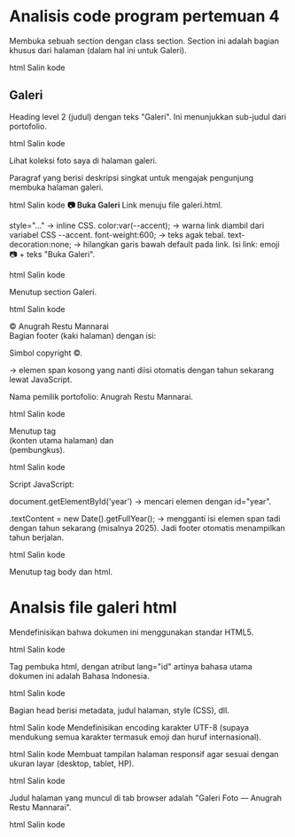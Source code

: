 # Analisis code program pertemuan 4
<section class="section">
 Membuka sebuah section dengan class section. Section ini adalah bagian khusus dari halaman (dalam hal ini untuk Galeri).

html
Salin kode
        <h2>Galeri</h2>
 Heading level 2 (judul) dengan teks "Galeri". Ini menunjukkan sub-judul dari portofolio.

html
Salin kode
        <p>Lihat koleksi foto saya di halaman galeri.</p>
 Paragraf yang berisi deskripsi singkat untuk mengajak pengunjung membuka halaman galeri.

html
Salin kode
        <a href="galeri.html" style="color:var(--accent); font-weight:600; text-decoration:none;">📷 Buka Galeri</a>
 Link menuju file galeri.html.

style="..." → inline CSS.
color:var(--accent); → warna link diambil dari variabel CSS --accent.
font-weight:600; → teks agak tebal.
text-decoration:none; → hilangkan garis bawah default pada link.
Isi link: emoji 📷 + teks "Buka Galeri".

html
Salin kode
      </section>
 Menutup section Galeri.

html
Salin kode
      <footer>© <span id="year"></span> Anugrah Restu Mannarai</footer>
 Bagian footer (kaki halaman) dengan isi:

Simbol copyright ©.

<span id="year"></span> → elemen span kosong yang nanti diisi otomatis dengan tahun sekarang lewat JavaScript.

Nama pemilik portofolio: Anugrah Restu Mannarai.

html
Salin kode
    </main>
  </div>
 Menutup tag <main> (konten utama halaman) dan <div> (pembungkus).

html
Salin kode
  <script>
    document.getElementById('year').textContent = new Date().getFullYear();
  </script>
 Script JavaScript:

document.getElementById('year') → mencari elemen dengan id="year".

.textContent = new Date().getFullYear(); → mengganti isi elemen span tadi dengan tahun sekarang (misalnya 2025).
Jadi footer otomatis menampilkan tahun berjalan.

html
Salin kode
</body>
</html>
 Menutup tag body dan html.

 # Analsis file galeri html
 <!DOCTYPE html>
Mendefinisikan bahwa dokumen ini menggunakan standar HTML5.

html
Salin kode
<html lang="id">
Tag pembuka html, dengan atribut lang="id" artinya bahasa utama dokumen ini adalah Bahasa Indonesia.

html
Salin kode
<head>
 Bagian head berisi metadata, judul halaman, style (CSS), dll.

html
Salin kode
  <meta charset="utf-8" />
 Mendefinisikan encoding karakter UTF-8 (supaya mendukung semua karakter termasuk emoji dan huruf internasional).

html
Salin kode
  <meta name="viewport" content="width=device-width, initial-scale=1" />
Membuat tampilan halaman responsif agar sesuai dengan ukuran layar (desktop, tablet, HP).

html
Salin kode
  <title>Galeri Foto — Anugrah Restu Mannarai</title>
Judul halaman yang muncul di tab browser adalah "Galeri Foto — Anugrah Restu Mannarai".

html
Salin kode
  <style>
Pembuka CSS internal (style langsung ditulis di dalam HTML).

Bagian CSS
css
Salin kode
    body {
      font-family: Arial, sans-serif;
      background: #0b1630;
      color: #e6eef8;
      margin: 0;
      padding: 20px;
      padding-top: 60px; /* supaya tidak ketimpa navbar */
      text-align: center;
    }
Style untuk body:

font-family: Arial, sans-serif; → font utama adalah Arial.
background: #0b1630; → latar belakang biru tua.
color: #e6eef8; → teks berwarna putih kebiruan.
margin: 0; → hilangkan jarak default browser.
padding: 20px; → beri jarak isi halaman dari tepi.
padding-top: 60px; → tambah ruang atas agar konten tidak ketimpa navbar.
text-align: center; → semua teks rata tengah.

css
Salin kode
    /* Navbar sama dengan index */
    .navbar {
      width: 100%;
      background: rgba(255,255,255,0.05);
      padding: 12px;
      text-align: center;
      position: fixed;
      top: 0;
      left: 0;
      z-index: 999;
      backdrop-filter: blur(6px);
    }
 Style untuk navbar:

Lebar penuh (width: 100%).
Latar belakang transparan putih (rgba(255,255,255,0.05)).
padding: 12px; → spasi dalam navbar.
Teks rata tengah.
position: fixed; → navbar selalu menempel di atas layar.
top: 0; left: 0; → posisinya di pojok kiri atas.
z-index: 999; → agar navbar selalu di atas elemen lain.
backdrop-filter: blur(6px); → efek blur transparan.

css
Salin kode
    .navbar a {
      display: inline-block;
      margin: 0 10px;
      padding: 8px 14px;
      border-radius: 8px;
      text-decoration: none;
      font-weight: 600;
      font-size: 14px;
      background: #38bdf8;
      color: #052028;
      transition: transform 0.2s, background 0.2s;
    }
 Style untuk link di navbar (<a>):

Bentuk kotak dengan inline-block.
Ada jarak antar link (margin: 0 10px).
padding: 8px 14px; → ruang di dalam tombol.
border-radius: 8px; → sudut membulat.
text-decoration: none; → hilangkan garis bawah.
font-weight: 600; → tebal.
Warna dasar tombol biru muda #38bdf8.
Warna teks gelap #052028.
transition → animasi halus saat hover.

css
Salin kode
    .navbar a:hover {
      transform: translateY(-3px);
      background: #7c3aed;
      color: #fff;
    }
Saat kursor diarahkan ke tombol navbar:
Tombol naik sedikit ke atas (translateY(-3px)).
Background berubah ungu #7c3aed.
Teks berubah putih.

css
Salin kode
    h1 { color: #38bdf8; margin-bottom: 20px; }
Style untuk heading <h1>: teks biru muda dengan jarak bawah 20px.

css
Salin kode
    .gallery {
      display: grid;
      grid-template-columns: repeat(auto-fit, minmax(220px, 1fr));
      gap: 16px;
      max-width: 960px;
      margin: 0 auto;
    }
Style untuk galeri foto:
display: grid; → pakai grid layout.
grid-template-columns: repeat(auto-fit, minmax(220px, 1fr)); → kolom otomatis menyesuaikan, minimal lebar 220px.
gap: 16px; → jarak antar foto.
max-width: 960px; → maksimal lebar galeri 960px.
margin: 0 auto; → rata tengah.

css
Salin kode
    .gallery img {
      width: 100%;
      border-radius: 12px;
      box-shadow: 0 6px 18px rgba(0,0,0,0.4);
      transition: transform 0.3s;
    }
    .gallery img:hover { transform: scale(1.05); }
Style untuk gambar:
width: 100%; → gambar memenuhi kolom grid.
border-radius: 12px; → sudut membulat.
box-shadow → bayangan halus di sekitar foto.
transition: transform 0.3s; → animasi halus.
Saat hover: gambar diperbesar sedikit (scale(1.05)).

Bagian Body
html
Salin kode
<body>
 Awal konten utama halaman.

html
Salin kode
  <!-- 🔹 Navbar Global -->
  <div class="navbar">
    <a href="portofolio1.html">⬅ Portofolio</a>
    <a href="gallery.html">Galeri</a>
  </div>
Membuat navbar global dengan 2 link:
Tombol Portofolio menuju portofolio1.html.
Tombol Galeri menuju gallery.html.

html
Salin kode
  <h1>Galeri Foto</h1>
 Judul halaman, ditampilkan besar dan berwarna biru muda.

html
Salin kode
  <div class="gallery">
    <img src="foto1.jpeg" alt="Foto 1">
    <img src="foto2.jpeg" alt="Foto 2">
    <img src="foto3.jpeg" alt="Foto 3">
    <img src="foto4.jpeg" alt="Foto 4">
  </div>
 Bagian galeri foto:
Setiap <img> menampilkan gambar (foto1.jpeg, foto2.jpeg, dst.).
Atribut alt="Foto 1" → teks alternatif jika gambar gagal dimuat.

html
Salin kode
</body>
</html>
Penutup body dan html.

